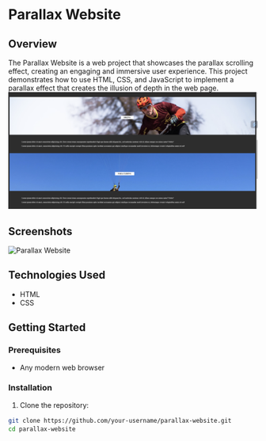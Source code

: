 # Parallax Website

## Overview
The Parallax Website is a web project that showcases the parallax scrolling effect, creating an engaging and immersive user experience. This project demonstrates how to use HTML, CSS, and JavaScript to implement a parallax effect that creates the illusion of depth in the web page.
![Parallax Website](./assets/image_1.png?raw=true "Parallax Website")

## Screenshots

![Parallax Website](./assets/image_2.png?raw=true "Parallax Website")

## Technologies Used

- HTML
- CSS

## Getting Started

### Prerequisites

- Any modern web browser

### Installation

1. Clone the repository:

```bash
git clone https://github.com/your-username/parallax-website.git
cd parallax-website
